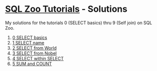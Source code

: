 # [SQL Zoo Tutorials](https://sqlzoo.net/wiki/SQL_Tutorial) - Solutions

My solutions for the tutorials 0 (SELECT basics) thru 9 (Self join) on SQL Zoo.

1. [0 SELECT basics](solutions/0-select-basics.md)
1. [1 SELECT name](solutions/1-select-name.md)
1. [2 SELECT from World](solutions/2-select-from-world.md)
1. [3 SELECT from Nobel](solutions/3-select-from-nobel.md)
1. [4 SELECT within SELECT](solutions/4-select-within-select.md)
1. [5 SUM and COUNT](solutions/5-sum-and-count.md)
<!--
1. [6 JOIN](solutions/6-join.md)
1. [7 More JOIN operations](solutions/7-more-join-operations.md)
1. [8 Using Null](solutions/8-using-null.md)
1. [8+ Numeric Examples](solutions/8-plus-numeric-examples.md)
1. [9- Window function](solutions/9-minus-window-function.md)
1. [9+ COVID 19](solutions/9-plus-covid-19.md)
1. [9 Self join](solutions/9-self-join.md)
-->
